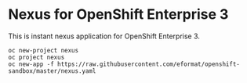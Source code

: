 # Nexus for OpenShift Enterprise 3

This is instant nexus application for OpenShift Enterprise 3.

```
oc new-project nexus
oc project nexus
oc new-app -f https://raw.githubusercontent.com/eformat/openshift-sandbox/master/nexus.yaml
```
